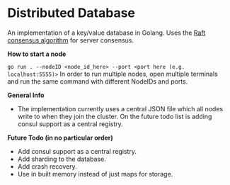 # Distributed Database

An implementation of a key/value database in Golang. Uses the [Raft consensus algorithm](https://raft.github.io/) for server consensus.

**How to start a node**

`go run . --nodeID <node_id_here> --port <port here (e.g. localhost:5555)>`
In order to run multiple nodes, open multiple terminals and run the same command with different NodeIDs and ports.

**General Info**
- The implementation currently uses a central JSON file which all nodes write to when they join the cluster. On the future todo list is adding consul support as a central registry.

**Future Todo (in no particular order)**
- Add consul support as a central registry.
- Add sharding to the database.
- Add crash recovery.
- Use in built memory instead of just maps for storage.
